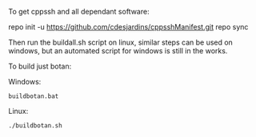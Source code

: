 To get cppssh and all dependant software:

repo init -u https://github.com/cdesjardins/cppsshManifest.git 
repo sync

Then run the buildall.sh script on linux, similar steps can be used on windows, but an automated script for windows is still in the works.




To build just botan:

Windows:
```
buildbotan.bat
```

Linux:
```
./buildbotan.sh
```

